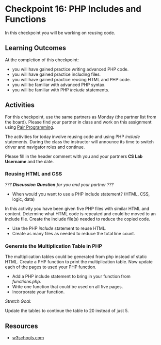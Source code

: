 # Checkpoint 16: PHP Includes and Functions

In this checkpoint you will be working on reusing code.

## Learning Outcomes

At the completion of this checkpoint:

* you will have gained practice writing advanced PHP code.
* you will have gained practice including files.
* you will have gained practice reusing HTML and PHP code.
* you will be familiar with advanced PHP syntax.
* you will be familiar with PHP _include_ statements.

## Activities

For this checkpoint, use the same partners as Monday (the partner list from the board).
Please find your partner in class and work on this assignment using [Pair Programming](https://en.wikipedia.org/wiki/Pair_programming).

The activities for today involve reusing code and using PHP _include_ statements.
During the class the instructor will announce its time to switch driver and navigator roles and continue.

Please fill in the header comment with you and your partners **CS Lab Username** and the date.

### Reusing HTML and CSS

_??? **Discussion Question** for you and your partner ???_

* When would you want to use a PHP include statement? (HTML, CSS, logic, data)

In this activity you have been given five PHP files with similar HTML and content.
Determine what HTML code is repeated and could be moved to an include file.
Create the include file(s) needed to reduce the copied code.

* Use the PHP _include_ statement to reuse HTML.
* Create as many files as needed to reduce the total line count.

### Generate the Multiplication Table in PHP

The multiplication tables could be generated from php instead of static HTML.
Create a PHP function to print the multiplication table.
Now update each of the pages to used your PHP function.

* Add a PHP include statement to bring in your function from _functions.php_.
* Write one function that could be used on all five pages.
* Incorporate your function.

_Stretch Goal:_

Update the tables to continue the table to 20 instead of just 5.

## Resources

* [w3schools.com](https://www.w3schools.com/php/)
